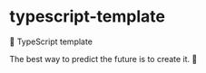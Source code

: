 # typescript-template

🌱 TypeScript template

<!-- INSPIRATIONAL_QUOTE_START -->
The best way to predict the future is to create it.
🐯
<!-- INSPIRATIONAL_QUOTE_END -->
